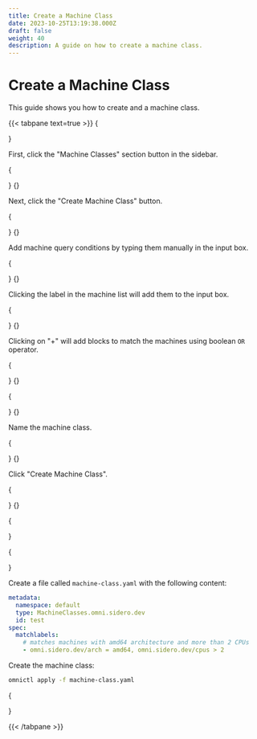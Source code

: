 ```yaml
---
title: Create a Machine Class
date: 2023-10-25T13:19:38.000Z
draft: false
weight: 40
description: A guide on how to create a machine class.
---
```


# Create a Machine Class

This guide shows you how to create and a machine class.

\{{< tabpane text=true >\}} {



}

First, click the "Machine Classes" section button in the sidebar.

{

} {}

Next, click the "Create Machine Class" button.

{

} {}

Add machine query conditions by typing them manually in the input box.

{

} {}

Clicking the label in the machine list will add them to the input box.

{

} {}

Clicking on "+" will add blocks to match the machines using boolean `OR` operator.

{

} {}

{

} {}

Name the machine class.

{

} {}

Click "Create Machine Class".

{

} {}

{

}

{



}

Create a file called `machine-class.yaml` with the following content:

```yaml
metadata:
  namespace: default
  type: MachineClasses.omni.sidero.dev
  id: test
spec:
  matchlabels:
    # matches machines with amd64 architecture and more than 2 CPUs
    - omni.sidero.dev/arch = amd64, omni.sidero.dev/cpus > 2
```

Create the machine class:

```bash
omnictl apply -f machine-class.yaml
```

{

}

\{{< /tabpane >\}}
